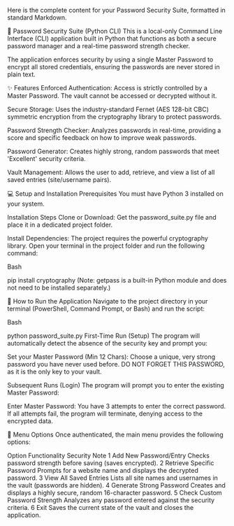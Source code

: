 Here is the complete content for your Password Security Suite, formatted in standard Markdown.

🔐 Password Security Suite (Python CLI)
This is a local-only Command Line Interface (CLI) application built in Python that functions as both a secure password manager and a real-time password strength checker.

The application enforces security by using a single Master Password to encrypt all stored credentials, ensuring the passwords are never stored in plain text.

✨ Features
Enforced Authentication: Access is strictly controlled by a Master Password. The vault cannot be accessed or decrypted without it.

Secure Storage: Uses the industry-standard Fernet (AES 128-bit CBC) symmetric encryption from the cryptography library to protect passwords.

Password Strength Checker: Analyzes passwords in real-time, providing a score and specific feedback on how to improve weak passwords.

Password Generator: Creates highly strong, random passwords that meet 'Excellent' security criteria.

Vault Management: Allows the user to add, retrieve, and view a list of all saved entries (site/username pairs).

💻 Setup and Installation
Prerequisites
You must have Python 3 installed on your system.

Installation Steps
Clone or Download: Get the password_suite.py file and place it in a dedicated project folder.

Install Dependencies: The project requires the powerful cryptography library. Open your terminal in the project folder and run the following command:

Bash

pip install cryptography
(Note: getpass is a built-in Python module and does not need to be installed separately.)

🚀 How to Run the Application
Navigate to the project directory in your terminal (PowerShell, Command Prompt, or Bash) and run the script:

Bash

python password_suite.py
First-Time Run (Setup)
The program will automatically detect the absence of the security key and prompt you:

Set your Master Password (Min 12 Chars): Choose a unique, very strong password you have never used before. DO NOT FORGET THIS PASSWORD, as it is the only key to your vault.

Subsequent Runs (Login)
The program will prompt you to enter the existing Master Password:

Enter Master Password: You have 3 attempts to enter the correct password. If all attempts fail, the program will terminate, denying access to the encrypted data.

📝 Menu Options
Once authenticated, the main menu provides the following options:

Option	Functionality	Security Note
1	Add New Password/Entry	Checks password strength before saving (saves encrypted).
2	Retrieve Specific Password	Prompts for a website name and displays the decrypted password.
3	View All Saved Entries	Lists all site names and usernames in the vault (passwords are hidden).
4	Generate Strong Password	Creates and displays a highly secure, random 16-character password.
5	Check Custom Password Strength	Analyzes any password entered against the security criteria.
6	Exit	Saves the current state of the vault and closes the application.

